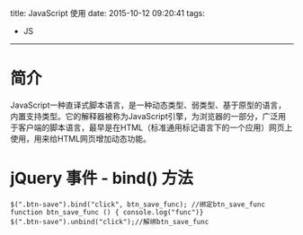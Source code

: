 title: JavaScript 使用
date: 2015-10-12 09:20:41
tags:
- JS
---

简介
=============
JavaScript一种直译式脚本语言，是一种动态类型、弱类型、基于原型的语言，内置支持类型。它的解释器被称为JavaScript引擎，为浏览器的一部分，广泛用于客户端的脚本语言，最早是在HTML（标准通用标记语言下的一个应用）网页上使用，用来给HTML网页增加动态功能。

jQuery 事件 - bind() 方法
=============
```
$(".btn-save").bind("click", btn_save_func); //绑定btn_save_func
function btn_save_func () { console.log("func")}
$(".btn-save").unbind("click");//解绑btn_save_func
```